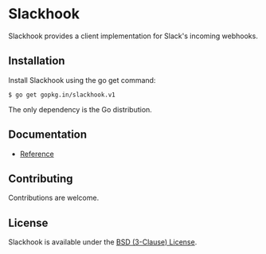 # Slackhook

Slackhook provides a client implementation for Slack's incoming webhooks.

## Installation

Install Slackhook using the go get command:

    $ go get gopkg.in/slackhook.v1

The only dependency is the Go distribution.

## Documentation

- [Reference](https://godoc.org/gopkg.in/slackhook.v1)

## Contributing

Contributions are welcome.

## License

Slackhook is available under the [BSD (3-Clause) License](https://opensource.org/licenses/BSD-3-Clause).
